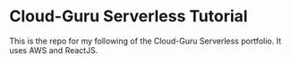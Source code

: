 # Cloud-Guru Serverless Tutorial

This is the repo for my following of the Cloud-Guru Serverless portfolio. It uses AWS and ReactJS.
